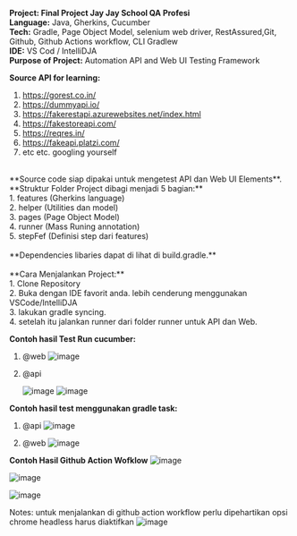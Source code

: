 **Project: Final Project Jay Jay School QA Profesi** </br>
**Language:** Java, Gherkins, Cucumber</br>
**Tech:** Gradle, Page Object Model, selenium web driver, RestAssured,Git, Github, Github Actions workflow, CLI Gradlew</br>
**IDE:** VS Cod / IntelliDJA</br>
**Purpose of Project:** Automation API and Web UI Testing Framework</br>

**Source API for learning:**</br>
1. https://gorest.co.in/</br>
2. https://dummyapi.io/</br>
3. https://fakerestapi.azurewebsites.net/index.html</br>
4. https://fakestoreapi.com/</br>
5. https://reqres.in/</br>
6. https://fakeapi.platzi.com/</br>
7. etc etc. googling yourself</br>
</br>
**Source code siap dipakai untuk mengetest API dan Web UI Elements**.</br>
**Struktur Folder Project dibagi menjadi  5 bagian:**</br>
1. features (Gherkins language) </br>
2. helper (Utilities dan model) </br>
3. pages (Page Object Model) </br>
4. runner (Mass Runing annotation) </br>
5. stepFef (Definisi step dari features) </br>
</br>
**Dependencies libaries dapat di lihat di build.gradle.**</br>
</br>
**Cara Menjalankan Project:** </br>
1. Clone Repository </br>
2. Buka dengan IDE favorit anda. lebih cenderung menggunakan VSCode/IntelliDJA</br>
3. lakukan gradle syncing. </br>
4. setelah itu jalankan runner dari folder runner untuk API dan Web.

**Contoh hasil Test Run cucumber:**
1. @web
   ![image](https://github.com/user-attachments/assets/f3444b62-3de2-41bb-a946-6ff910b4a4c0)

3. @api

   ![image](https://github.com/user-attachments/assets/f96c9be2-fd2f-4da9-a51f-cf92a094d968)
   ![image](https://github.com/user-attachments/assets/f324d5f5-69f7-41f5-9985-77ee33ef40cc)

**Contoh hasil test menggunakan gradle task:**

1. @api
   ![image](https://github.com/user-attachments/assets/840c6f8a-9572-4631-9b17-229e7a6d20b3)

3. @web
   ![image](https://github.com/user-attachments/assets/4a52473d-8b24-4290-98d9-9ba8164cd57f)

**Contoh Hasil Github Action Wofklow**
![image](https://github.com/user-attachments/assets/a67f850e-c972-4a22-9911-3fab68086528)

![image](https://github.com/user-attachments/assets/8d2b292c-1ae6-4583-8c02-3ce52be5aa40)

![image](https://github.com/user-attachments/assets/a698d631-5a8a-4b04-ad30-b22300137ecd)

Notes: untuk menjalankan di github action workflow perlu dipehartikan opsi chrome headless harus diaktifkan
![image](https://github.com/user-attachments/assets/bd5602f8-fa4a-49f0-8a15-ff04c9c4869e)

